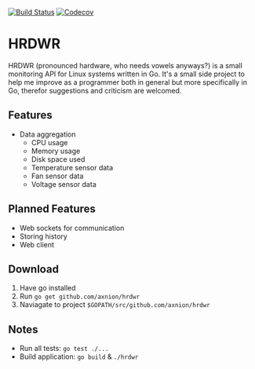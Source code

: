 [![Build Status](https://travis-ci.org/axnion/hrdwr.svg?branch=master)](https://travis-ci.org/axnion/hrdwr)
[![Codecov](https://img.shields.io/codecov/c/github/axnion/hrdwr.svg)](https://codecov.io/gh/axnion/hrdwr)
# HRDWR
HRDWR (pronounced hardware, who needs vowels anyways?) is a small monitoring API for Linux systems written in Go. It's a small side project to help me improve as a programmer both in general but more specifically in Go, therefor suggestions and criticism are welcomed.

## Features
* Data aggregation
    * CPU usage
    * Memory usage
    * Disk space used
    * Temperature sensor data
    * Fan sensor data
    * Voltage sensor data

## Planned Features
* Web sockets for communication
* Storing history
* Web client

## Download
1. Have go installed
1. Run `go get github.com/axnion/hrdwr`
1. Naviagate to project `$GOPATH/src/github.com/axnion/hrdwr`

## Notes
* Run all tests: `go test ./...`
* Build application: `go build` & `./hrdwr`
